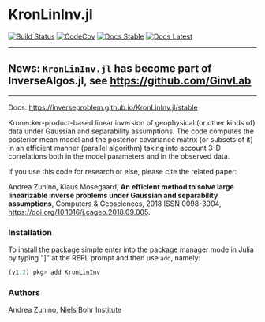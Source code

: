 # KronLinInv.jl

[![Build Status](https://travis-ci.com/inverseproblem/KronLinInv.jl.svg?branch=master)](https://travis-ci.com/inverseproblem/KronLinInv.jl)
[![CodeCov](https://codecov.io/gh/inverseproblem/KronLinInv.jl/branch/master/graph/badge.svg)](https://codecov.io/inverseproblem/KronLinInv.jl)
[![Docs Stable](https://img.shields.io/badge/docs-stable-blue.svg)](https://inverseproblem.github.io/KronLinInv.jl/stable)
[![Docs Latest](https://img.shields.io/badge/docs-latest-blue.svg)](https://inverseproblem.github.io/KronLinInv.jl/latest)


---

## **News**: `KronLinInv.jl` has become part of InverseAlgos.jl, see <https://github.com/GinvLab> 

---


Docs: https://inverseproblem.github.io/KronLinInv.jl/stable

Kronecker-product-based linear inversion of geophysical (or other kinds of) data under Gaussian and separability assumptions. 
The code computes the posterior mean model and the posterior covariance matrix (or subsets of it) in an efficient manner (parallel algorithm) taking into account 3-D correlations both in the model parameters and in the observed data.

If you use this code for research or else, please cite the related paper:
 
Andrea Zunino, Klaus Mosegaard,
**An efficient method to solve large linearizable inverse problems under Gaussian and separability assumptions**,
Computers & Geosciences, 2018
ISSN 0098-3004, <https://doi.org/10.1016/j.cageo.2018.09.005>.


### Installation

To install the package simple enter into the package manager mode in Julia by typing "]" at the REPL prompt and then use `add`, namely:
```julia
(v1.2) pkg> add KronLinInv
```

### Authors
Andrea Zunino, 
Niels Bohr Institute
